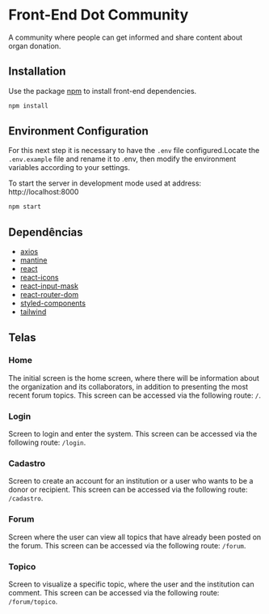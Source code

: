 # Front-End Dot Community

A community where people can get informed and share content about organ donation.

## Installation
Use the package [npm](https://https://www.npmjs.com/) to install front-end dependencies.

```bash
npm install 
```

## Environment Configuration
For this next step it is necessary to have the `.env` file configured.Locate the `.env.example` file and rename it to .env, then modify the environment variables according to your settings.

To start the server in development mode used at address: http://localhost:8000
```bash
npm start
```

## Dependências 
- [axios](https://axios-http.com/docs/intro)
- [mantine](https://mantine.dev/)
- [react](https://www.npmjs.com/package/react)
- [react-icons](https://react-icons.github.io/react-icons)
- [react-input-mask](https://www.npmjs.com/package/react-input-mask)
- [react-router-dom](https://www.npmjs.com/package/react-router-dom)
- [styled-components ](https://styled-components.com/)
- [tailwind](https://tailwindcss.com/)

## Telas
### Home
The initial screen is the home screen, where there will be information about the organization and its collaborators, in addition to presenting the most recent forum topics. This screen can be accessed via the following route: `/`.
### Login
Screen to login and enter the system. This screen can be accessed via the following route: `/login`.
### Cadastro
Screen to create an account for an institution or a user who wants to be a donor or recipient.
This screen can be accessed via the following route: `/cadastro`.
### Forum
Screen where the user can view all topics that have already been posted on the forum. This screen can be accessed via the following route: `/forum`.
### Topico
Screen to visualize a specific topic, where the user and the institution can comment. This screen can be accessed via the following route: `/forum/topico`.
